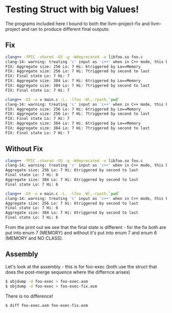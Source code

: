 # Testing Struct with big Values!

The programs included here I bound to both the llvm-project-fix and llvm-project
and ran to produce different final outputs:

## Fix

```bash
clang++ -fPIC -shared -O3 -g -Wdeprecated -o libfoo.so foo.c
clang-14: warning: treating 'c' input as 'c++' when in C++ mode, this behavior is deprecated [-Wdeprecated]
FIX: Aggregate size: 256 Lo: 7 Hi: 6triggered by Lo==Memory
FIX: Aggregate size: 256 Lo: 7 Hi: 7triggered by second to last
FIX: Final state Lo: 7 Hi: 7
FIX: Aggregate size: 384 Lo: 7 Hi: 6triggered by Lo==Memory
FIX: Aggregate size: 384 Lo: 7 Hi: 7triggered by second to last
FIX: Final state Lo: 7 Hi: 7

clang++ -O3 -o v main.c -L. -lfoo -Wl,-rpath,`pwd`
clang-14: warning: treating 'c' input as 'c++' when in C++ mode, this behavior is deprecated [-Wdeprecated]
FIX: Aggregate size: 256 Lo: 7 Hi: 6triggered by Lo==Memory
FIX: Aggregate size: 256 Lo: 7 Hi: 7triggered by second to last
FIX: Final state Lo: 7 Hi: 7
FIX: Aggregate size: 384 Lo: 7 Hi: 6triggered by Lo==Memory
FIX: Aggregate size: 384 Lo: 7 Hi: 7triggered by second to last
FIX: Final state Lo: 7 Hi: 7
```

## Without Fix

```bash
clang++ -fPIC -shared -O3 -g -Wdeprecated -o libfoo.so foo.c
clang-14: warning: treating 'c' input as 'c++' when in C++ mode, this behavior is deprecated [-Wdeprecated]
Aggregate size: 256 Lo: 7 Hi: 6triggered by second to last
Final state Lo: 7 Hi: 6
Aggregate size: 384 Lo: 7 Hi: 6triggered by second to last
Final state Lo: 7 Hi: 6

clang++ -O3 -o v main.c -L. -lfoo -Wl,-rpath,`pwd`
clang-14: warning: treating 'c' input as 'c++' when in C++ mode, this behavior is deprecated [-Wdeprecated]
Aggregate size: 256 Lo: 7 Hi: 6triggered by second to last
Final state Lo: 7 Hi: 6
Aggregate size: 384 Lo: 7 Hi: 6triggered by second to last
Final state Lo: 7 Hi: 6
```

From the print out we see that the final state is different - for the fix both are put into enum 7 (MEMORY)
and without it's put into enum 7 and enum 6 (MEMORY and NO CLASS).

## Assembly

Let's look at the assembly - this is for foo-exec (both use the struct that does the post-merge sequence where the differnce arises)

```bash
$ objdump -d foo-exec > foo-exec.asm
$ objdump -d foo-exec > foo-exec-fix.asm
```

There is no difference!

```bash
$ diff foo-exec.asm foo-exec-fix.asm
```
